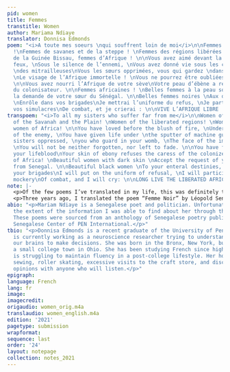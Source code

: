 ```yaml
---
pid: women
title: Femmes
transtitle: Women
author: Mariama Ndiaye
translator: Donnisa Edmonds
poem: "<i>A toute mes soeurs \nqui souffrent loin de moi</i>\n\nFemmes africaines
  !\nFemmes de savanes et de la steppe ! \nFemmes des régions libérées ! \nFemmes
  de la Guinée Bissau, femmes d’Afrique ! \n\nVous avez aimé devant la rougeur de
  feux, \nSous le silence de l’ennemi, \nVous avez donné vie sous les crépitements
  \ndes mitrailleuses\nVous les sœurs opprimées, vous qui gardez \ndans vos entailles
  \nLe visage de l’Afrique immortelle ! \nVous ne pourrez être oubliées, ni décolorées.
  \n\nVous avez nourri l’Afrique de votre sève\nVotre peau d’ébène a refusé la caresse
  du colonisateur. \n\nFemmes africaines ! \nBelles femmes à la peau sombre\nAcceptez
  la demande de votre sœur du Sénégal. \n\nBelles femmes noires \nAux destinées éternelles,
  \nEnrôle dans vos brigades\nJe mettrai l’uniforme du refus, \nJe participerai à
  vos simulacres\nDe combat, et je crierai : \n\nVIVE L’AFRIQUE LIBRE ! "
transpoem: "<i>To all my sisters who suffer far from me</i>\n\nWomen of Africa! \nWomen
  of the Savanah and the Plain! \nWomen of the liberated regions! \nWomen of the Guinea-Bissau,
  women of Africa! \n\nYou have loved before the blush of fire, \nUnder the silence
  of the enemy, \nYou have given life under \nthe sputter of machine guns, \nYou the
  sisters oppressed, \nyou who guard in your womb, \nThe face of the immortal Africa!
  \nYou will not be neither forgotten, nor left to fade. \n\nYou have fed Africa from
  your lifeblood\nYour skin of ebony refuses the caress of the colonizer. \n\nWomen
  of Africa! \nBeautiful women with dark skin \nAccept the request of your sister
  from Senegal. \n\nBeautiful black women \nTo your enteral destinies, \nEnlist in
  your brigades\nI will put on the uniform of refusal, \nI will participate in your
  mockery\nOf combat, and I will cry: \n\nLONG LIVE THE LIBERATED AFRICA! "
note: |-
  <p>Of the few poems I’ve translated in my life, this was definitely the most challenging. Ndiaye utilizes a lot of great imagery throughout the poem related to being the nurse or caretaker of someone that was difficult to translate directly. For example, <em>de couver</em> in the line “de couver mon sommeil éternel” translates most directly to “to wrap a child in cotton wool.” I tried to preserve this notion through the use of the word “swathe,” which similarly refers to the idea of wrapping a baby in fabric. I also struggled with the line “to care not to hide.” This translation originally did not make much sense to me within the context of the poem, so I tried many different versions and arrangements. However, I continued to come back to this most direct translation of Ndiaye’s words. I feel like it allows the most room for interpretation of her meaning without my own personal inputs. I maintain her punctuation, line breaks, and structure throughout the entire poem, along with the repetition of “When I Die.”</p>
  <p>Three years ago, I translated the poem “Femme Noir” by Léopold Senghor for the 2018 edition of <em>DoubleSpeak</em>. When I found this poem by Ndiaye, I felt that it was a near perfect follow-up to my first translation, as it offers both a call to arms and love for Black women (specifically those from Africa) from the perspective of a Black woman. I tried my best to maintain the high-energy and fast-paced nature of the poem in my translation by keeping the lines to a similar length and retaining the same punctuation and structure. I also chose to translate all of the lines starting with <em>femme</em> as “Women of” to add repetition to the poem to keep it moving forward. I also tried to as closely as possible preserve the meanings of the more descriptive words like <em>crépitements</em>, which directly translates to “the crackling of machine guns.” However, I chose to use the word “sputter” in my translation because I felt it more accurately captured in English the sound she was trying to evoke. Similarly, while <em>ni decolorées</em> literally translates to “neither faded,” the line was difficult to translate as there is no meaningful English equivalent to this use of the past tense. I opted to use the phrase “left to fade,” as I believe it more accurately captures the feeling of the original line. Finally, I sifted through several different English translation of the line: “VIVE L’AFRIQUE LIBRE” (“long live free Africa,” “God bless free Africa,” etc.), but ultimate settled on translating <em>libre</em> as “liberated” as it felt like it carried the most nuanced understanding of what it means for Africa and Black women to be free.</p>
abio: "<p>Mariam Ndiaye is a Senegalese poet and politician. Unfortunately, this was
  the extent of the information I was able to find about her through the Internet.
  These poems were sourced from an anthology of Senegalese poetry published by the
  Senegalese Center of PEN International.</p>"
tbio: "<p>Donnisa Edmonds is a recent graduate of the University of Pennsylvania who
  is currently working as a neuroscience researcher trying to understand how we use
  our brains to make decisions. She was born in the Bronx, New York, but grew up in
  a small college town in Ohio. She has been studying French since high school and
  is struggling to maintain fluency in a post-college lifestyle. Her hobbies include
  sewing, roller skating, excessive visits to the craft store, and discussing music
  opinions with anyone who will listen.</p>"
epigraph: 
language: French
lang: fr
image: 
imagecredit: 
origaudio: women_orig.m4a
translaudio: women_english.m4a
edition: '2021'
pagetype: submission
wrapformat: 
sequence: last
order: '24'
layout: notepage
collection: notes_2021
---
```

